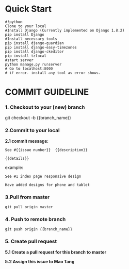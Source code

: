 # Quick Start #
```
#!python
Clone to your local
#Install Django (Currently implemented on Django 1.8.2)
pip install Django
#Install necessary tools
pip install django-guardian
pip install django-easy-timezones
pip install django-ckeditor
pip install tzlocal
#start server 
python manage.py runserver
# Go to localhost:8000
# if error. install any tool as error shows.
```
# COMMIT GUIDELINE #
### 1. Checkout to your (new) branch ###
git checkout -b {{branch_name}}
### 2.Commit to your local ###
**2.1 commit message:**
```
See #{{issue number}}  {{description}}

{{details}}
```
example:
```
See #1 index page responsive design

Have added designs for phone and tablet
```
### 3.Pull from master ###
```
git pull origin master
```
### 4. Push to remote branch ###
```
git push origin {{branch_name}}
```
### 5. Create pull request ###
**5.1 Create a pull request for this branch to master**

**5.2 Assign this issue to Mao Tang**